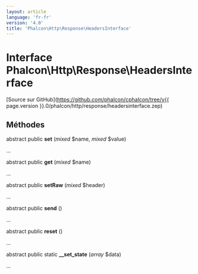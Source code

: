 ```yaml
---
layout: article
language: 'fr-fr'
version: '4.0'
title: 'Phalcon\Http\Response\HeadersInterface'
---
```

# Interface **Phalcon\Http\Response\HeadersInterface**

[Source sur GitHub](https://github.com/phalcon/cphalcon/tree/v{{ page.version }}.0/phalcon/http/response/headersinterface.zep)

## Méthodes

abstract public **set** (*mixed* $name, *mixed* $value)

...

abstract public **get** (*mixed* $name)

...

abstract public **setRaw** (*mixed* $header)

...

abstract public **send** ()

...

abstract public **reset** ()

...

abstract public static **__set_state** (*array* $data)

...
